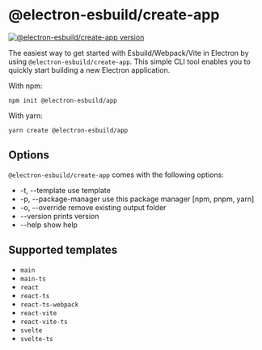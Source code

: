 # @electron-esbuild/create-app

[![@electron-esbuild/create-app version](https://img.shields.io/npm/v/@electron-esbuild/create-app.svg)](./CHANGELOG.md)

The easiest way to get started with Esbuild/Webpack/Vite in Electron by using `@electron-esbuild/create-app`. This simple CLI tool enables you to quickly start building a new Electron application.

With npm:

    npm init @electron-esbuild/app

With yarn:

    yarn create @electron-esbuild/app

## Options

`@electron-esbuild/create-app` comes with the following options:

- -t, --template use template
- -p, --package-manager use this package manager [npm, pnpm, yarn]
- -o, --override remove existing output folder
- --version prints version
- --help show help

## Supported templates

- `main`
- `main-ts`
- `react`
- `react-ts`
- `react-ts-webpack`
- `react-vite`
- `react-vite-ts`
- `svelte`
- `svelte-ts`
